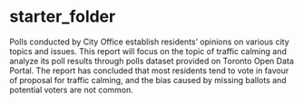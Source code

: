 # starter_folder

Polls conducted by City Office establish residents’ opinions on various city topics and issues. This report will focus on the topic of traffic calming and analyze its poll results through polls dataset provided on Toronto Open Data Portal. The report has concluded that most residents tend to vote in favour of proposal for traffic calming, and the bias caused by missing ballots and potential voters are not common.